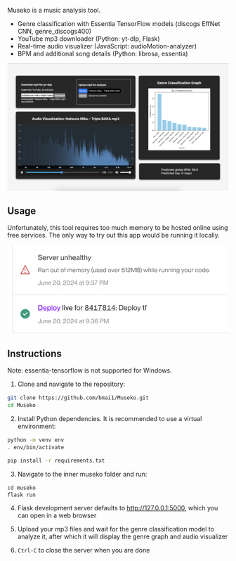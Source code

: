 Museko is a music analysis tool. 

- Genre classification with Essentia TensorFlow models (discogs EffNet CNN, genre_discogs400)
- YouTube mp3 downloader (Python: yt-dlp, Flask)
- Real-time audio visualizer (JavaScript: audioMotion-analyzer)
- BPM and additional song details (Python: librosa, essentia)

![Early website UI](demo/demo_2.png)


## Usage
Unfortunately, this tool requires too much memory to be hosted online using free services.
The only way to try out this app would be running it locally.

![OOMkilled](demo/OOMkilled.png)

## Instructions

Note: essentia-tensorflow is not supported for Windows.

1. Clone and navigate to the repository:
```bash
git clone https://github.com/bmai1/Museko.git
cd Museko
```
2. Install Python dependencies. It is recommended to use a virtual environment:
```bash
python -m venv env
. env/bin/activate
```
```bash
pip install -r requirements.txt
```
3. Navigate to the inner museko folder and run:
```
cd museko
flask run
```
4. Flask development server defaults to http://127.0.0.1:5000, which you can open in a web browser

5. Upload your mp3 files and wait for the genre classification model to analyze it, after which it will display the genre graph and audio visualizer

5. ```Ctrl-C``` to close the server when you are done
